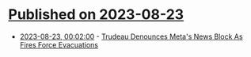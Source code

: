 # [Published on 2023-08-23](index.md)

* [2023-08-23, 00:02:00](https://news.slashdot.org/story/23/08/22/2046249/trudeau-denounces-metas-news-block-as-fires-force-evacuations?utm_source=rss1.0mainlinkanon&utm_medium=feed) - [Trudeau Denounces Meta's News Block As Fires Force Evacuations](https://news.slashdot.org/story/23/08/22/2046249/trudeau-denounces-metas-news-block-as-fires-force-evacuations?utm_source=rss1.0mainlinkanon&utm_medium=feed)
